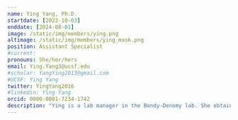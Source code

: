 ```yaml
---
name: Ying Yang, Ph.D.
startdate: [2022-10-03]
enddate: [2024-08-01]
image: /static/img/members/ying.png
altimage: /static/img/members/ying_mask.png
position: Assistant Specialist
#current:
pronouns: She/her/hers
email: Ying.Yang3@ucsf.edu
#scholar: YangYing2013@gmail.com
#UCSF: Ying Yang
twitter: YingYang2016
#linkedin: Ying Yang
orcid: 0000-0001-7234-1742
description: "Ying is a lab manager in the Bondy-Denomy lab. She obtained her undergraduate degree in Life Science at Huazhong Agriculture University in Wuhan, China. She completed her graduate work at the [National Key Laboratory of Crop Genetic Improvement](https://croplab.hzau.edu.cn) at Huazhong Agricultural University, where she studied Mutant library construction, Genetics, and Gene function research. Then she completed her post-doc research training, in Sainsbury lab and the University of Nebraska-Lincoln, where she researched about Gene-editing in plants, the interaction of plants and microbes, and next-generation sequencing. During the pandemic, she joined in the Covid IgG and IgM test kit R&D. In her free time, she enjoys hiking, swimming, and story time with kids."
---
```


